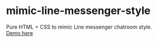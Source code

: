 # mimic-line-messenger-style

Pure HTML + CSS to mimic Line messenger chatroom style.  
[Demo here](http://codepen.io/lockys/pen/mJmLrb)
